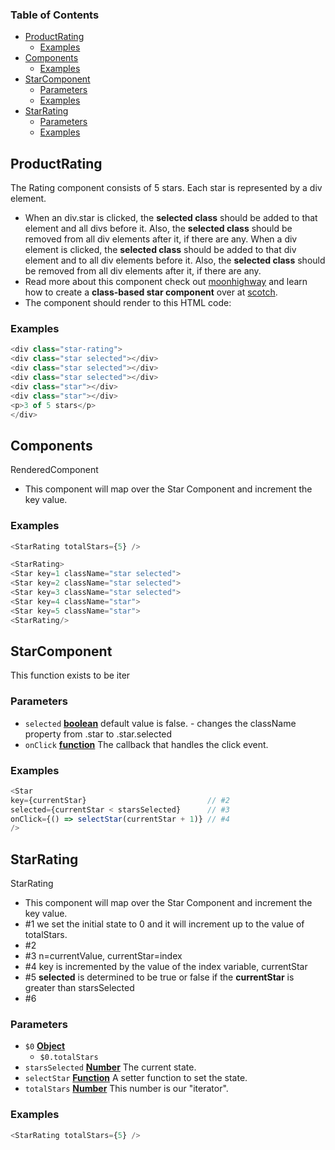 <!-- Generated by documentation.js. Update this documentation by updating the source code. -->

### Table of Contents

-   [ProductRating][1]
    -   [Examples][2]
-   [Components][3]
    -   [Examples][4]
-   [StarComponent][5]
    -   [Parameters][6]
    -   [Examples][7]
-   [StarRating][8]
    -   [Parameters][9]
    -   [Examples][10]

## ProductRating

The Rating component consists of 5 stars. Each star is represented by a div element. 

-   When an div.star is clicked, the **selected class** should be added to that element and all divs before it. Also, the **selected class** should be removed from all div elements after it, if there are any.
    When a div element is clicked, the  **selected class** should be added to that div element and to all div elements before it. Also, the  **selected class** should be removed from all div elements after it, if there are any.
-   Read more about this component check out [moonhighway][11] and learn how to create a **class-based star component** over at [ scotch][12].
-   The component should render to this HTML code:

### Examples

```javascript
<div class="star-rating">
<div class="star selected"></div>
<div class="star selected"></div>
<div class="star selected"></div>
<div class="star"></div>
<div class="star"></div>
<p>3 of 5 stars</p>
</div>
```

## Components

RenderedComponent

-   This component will map over the Star Component and increment the key value.

### Examples

```javascript
<StarRating totalStars={5} />
```

```javascript
<StarRating>
<Star key=1 className="star selected">
<Star key=2 className="star selected">
<Star key=3 className="star selected">
<Star key=4 className="star">
<Star key=5 className="star">
<StarRating/>
```

## StarComponent

This function exists to be iter

### Parameters

-   `selected` **[boolean][13]** default value is false. -   changes the className property from .star to .star.selected
-   `onClick` **[function][14]** The callback that handles the click event.

### Examples

```javascript
<Star
key={currentStar}                           // #2
selected={currentStar < starsSelected}      // #3
onClick={() => selectStar(currentStar + 1)} // #4
/>
```

## StarRating

StarRating

-   This component will map over the Star Component and increment the key value. 
-   \#1 we set the initial state to 0 and it will increment up to the value of totalStars.
-   \#2 
-   \#3  n=currentValue, currentStar=index
-   \#4 key is incremented by the value of the index variable, currentStar
-   \#5 **selected** is determined to be true or false if the **currentStar** is greater than starsSelected
-   \#6

### Parameters

-   `$0` **[Object][15]** 
    -   `$0.totalStars`  
-   `starsSelected` **[Number][16]** The current state.
-   `selectStar` **[Function][14]** A setter function to set the state.
-   `totalStars` **[Number][16]** This number is our "iterator".

### Examples

```javascript
<StarRating totalStars={5} />
```

[1]: #productrating

[2]: #examples

[3]: #components

[4]: #examples-1

[5]: #starcomponent

[6]: #parameters

[7]: #examples-2

[8]: #starrating

[9]: #parameters-1

[10]: #examples-3

[11]: https://moonhighway.com/refactoring-the-star-rating-with-hooks

[12]: https://scotch.io/tutorials/build-a-star-rating-component-for-react

[13]: https://developer.mozilla.org/docs/Web/JavaScript/Reference/Global_Objects/Boolean

[14]: https://developer.mozilla.org/docs/Web/JavaScript/Reference/Statements/function

[15]: https://developer.mozilla.org/docs/Web/JavaScript/Reference/Global_Objects/Object

[16]: https://developer.mozilla.org/docs/Web/JavaScript/Reference/Global_Objects/Number
